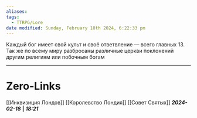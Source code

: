 ```yaml
---
aliases: 
tags:
  - TTRPG/Lore
date modified: Sunday, February 18th 2024, 6:22:33 pm
---
```

Каждый бог имеет свой культ и своё ответвление — всего главных 13. Так же по всему миру разбросаны различные церкви поклонений другим религиям или побочным богам

___
# Zero-Links
[[Инквизиция Лондов]]
[[Королевство Лондия]]
[[Совет Святых]]
***2024-02-18*** **|** ***18:21***